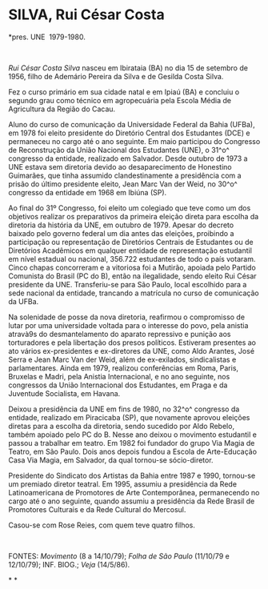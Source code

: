 SILVA, Rui César Costa
======================

\*pres. UNE  1979-1980.

 

*Rui César Costa Silva* nasceu em Ibirataia (BA) no dia 15 de setembro
de 1956, filho de Ademário Pereira da Silva e de Gesilda Costa Silva.

Fez o curso primário em sua cidade natal e em Ipiaú (BA) e concluiu o
segundo grau como técnico em agropecuária pela Escola Média de
Agricultura da Região do Cacau.

Aluno do curso de comunicação da Universidade Federal da Bahia (UFBa),
em 1978 foi eleito presidente do Diretório Central dos Estudantes (DCE)
e  permaneceu no cargo até o ano seguinte. Em maio participou do
Congresso de Reconstrução da União Nacional dos Estudantes (UNE), o
31^o^ congresso da entidade, realizado em Salvador. Desde outubro de
1973 a UNE estava sem diretoria devido ao desaparecimento de Honestino
Guimarães, que tinha assumido clandestinamente a presidência com a
prisão do último presidente eleito, Jean Marc Van der Weid, no 30^o^
congresso da entidade em 1968 em Ibiúna (SP).

Ao final do 31º Congresso, foi eleito um colegiado que teve como um dos
objetivos realizar os preparativos da primeira eleição direta para
escolha da diretoria da história da UNE, em outubro de 1979. Apesar do
decreto baixado pelo governo federal um dia antes das eleições,
proibindo a participação ou representação de Diretórios Centrais de
Estudantes ou de Diretórios Acadêmicos em qualquer entidade de
representação estudantil em nível estadual ou nacional, 356.722
estudantes de todo o país votaram. Cinco chapas concorreram e a
vitoriosa foi a Mutirão, apoiada pelo Partido Comunista do Brasil (PC do
B), então na ilegalidade, sendo eleito Rui César presidente da UNE.
Transferiu-se para São Paulo, local escolhido para a sede nacional da
entidade, trancando a matrícula no curso de comunicação da UFBa.

Na solenidade de posse da nova diretoria, reafirmou o compromisso de
lutar por uma universidade voltada para o interesse do povo, pela
anistia atravà9s do desmantelamento do aparato repressivo e punição aos
torturadores e pela libertação dos presos políticos. Estiveram presentes
ao ato vários ex-presidentes e ex-diretores da UNE, como Aldo Arantes,
José Serra e Jean Marc Van der Weid, além de ex-exilados, sindicalistas
e parlamentares. Ainda em 1979, realizou conferências em Roma, Paris,
Bruxelas e Madri, pela Anistia Internacional, e no ano seguinte, nos
congressos da União Internacional dos Estudantes, em Praga e da
Juventude Socialista, em Havana.

Deixou a presidência da UNE em fins de 1980, no 32^o^ congresso da
entidade, realizado em Piracicaba (SP), que novamente aprovou eleições
diretas para a escolha da diretoria, sendo sucedido por Aldo Rebelo,
também apoiado pelo PC do B. Nesse ano deixou o movimento estudantil e
passou a trabalhar em teatro. Em 1982 foi fundador do grupo Via Magia de
Teatro, em São Paulo. Dois anos depois fundou a Escola de Arte-Educação
Casa Via Magia, em Salvador, da qual tornou-se sócio-diretor.

Presidente do Sindicato dos Artistas da Bahia entre 1987 e 1990,
tornou-se um premiado diretor teatral. Em 1995, assumiu a presidência da
Rede Latinoamericana de Promotores de Arte Contemporânea, permanecendo
no cargo até o ano seguinte, quando assumiu a presidência da Rede Brasil
de Promotores Culturais e da Rede Cultural do Mercosul.

Casou-se com Rose Reies, com quem teve quatro filhos.

 

FONTES: *Movimento* (8 a 14/10/79); *Folha de São Paulo* (11/10/79 e
12/10/79); INF. BIOG.; *Veja* (14/5/86).

* *

 
